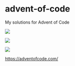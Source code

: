 # advent-of-code
My solutions for Advent of Code

![](https://img.shields.io/badge/day%20📅-12-blue)

![](https://img.shields.io/badge/stars%20⭐-12-yellow)

![](https://img.shields.io/badge/days%20completed-6-red)

https://adventofcode.com/
